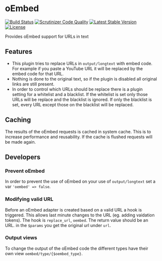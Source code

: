 # oEmbed

[![Build Status](https://scrutinizer-ci.com/g/ColdTrick/oembed/badges/build.png?b=master)](https://scrutinizer-ci.com/g/ColdTrick/oembed/build-status/master)
[![Scrutinizer Code Quality](https://scrutinizer-ci.com/g/ColdTrick/oembed/badges/quality-score.png?b=master)](https://scrutinizer-ci.com/g/ColdTrick/oembed/?branch=master)
[![Latest Stable Version](https://poser.pugx.org/coldtrick/oembed/v/stable.svg)](https://packagist.org/packages/coldtrick/oembed)
[![License](https://poser.pugx.org/coldtrick/oembed/license.svg)](https://packagist.org/packages/coldtrick/oembed)

Provides oEmbed support for URLs in text

## Features

- This plugin tries to replace URLs in `output/longtext` with embed code. For example if you paste a YouTube URL it will be 
replaced by the embed code for that URL.
- Nothing is done to the original text, so if the plugin is disabled all original links are still present.
- In order to control which URLs should be replace there is a plugin setting for a whitelist and a blacklist. If the whitelist is set only those 
URLs will be replace and the blacklist is ignored. If only the blacklist is set, every URL except those on the blacklist will be replaced.

## Caching

The results of the oEmbed requests is cached in system cache. This is to increase performance and reusability. If the cache 
is flushed requests will be made again.

## Developers

### Prevent oEmbed

In order to prevent the use of oEmbed on your use of `output/longtext` set a var `'oembed' => false`.

### Modifying valid URL

Before an oEmbed adapter is created based on a valid URL a hook is triggered. This allows last minute changes to the URL (eg. adding
vaidation tokens).
The hook is `replace_url`, `oembed`. The return value should be an URL. in the `$params` you get the original url under `url`.

### Output views

To change the output of the oEmbed code the different types have their own view `oembed/type/{$oembed_type}`.
